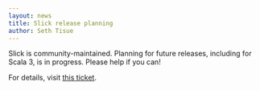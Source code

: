 ```yaml
---
layout: news
title: Slick release planning
author: Seth Tisue
---
```


Slick is community-maintained. Planning for future releases,
including for Scala 3, is in progress.  Please help if you can!

For details, visit [this ticket](https://github.com/slick/slick/issues/2198).
